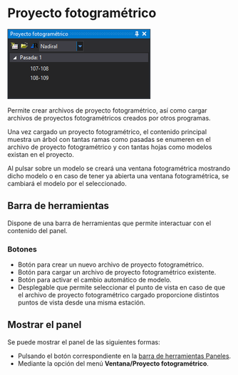 # Proyecto fotogramétrico

![Panel proyecto fotogram&#xE9;trico](../../../.gitbook/assets/panelproyectofotogrametrico.png)

Permite crear archivos de proyecto fotogramétrico, así como cargar archivos de proyectos fotogramétricos creados por otros programas.

Una vez cargado un proyecto fotogramétrico, el contenido principal muestra un árbol con tantas ramas como pasadas se enumeren en el archivo de proyecto fotogramétrico y con tantas hojas como modelos existan en el proyecto.

Al pulsar sobre un modelo se creará una ventana fotogramétrica mostrando dicho modelo o en caso de tener ya abierta una ventana fotogramétrica, se cambiará el modelo por el seleccionado.

## Barra de herramientas

Dispone de una barra de herramientas que permite interactuar con el contenido del panel.

### Botones

* Botón para crear un nuevo archivo de proyecto fotogramétrico.
* Botón para cargar un archivo de proyecto fotogramétrico existente.
* Botón para activar el cambio automático de modelo.
* Desplegable que permite seleccionar el punto de vista en caso de que el archivo de proyecto fotogramétrico cargado proporcione distintos puntos de vista desde una misma estación.

## Mostrar el panel

Se puede mostrar el panel de las siguientes formas:

* Pulsando el botón correspondiente en la [barra de herramientas Paneles](../barras-de-herramientas/paneles.md).
* Mediante la opción del menú **Ventana/Proyecto fotogramétrico**.

